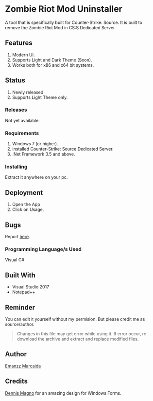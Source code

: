 # Zombie Riot Mod Uninstaller

A tool that is specifically built for Counter-Strike: Source. It is built to remove the Zombie Riot Mod in CS:S Dedicated Server

## Features

1. Modern UI.
2. Supports Light and Dark Theme (Soon).
3. Works both for x86 and x64 bit systems.

## Status

1. Newly released
2. Supports Light Theme only.

### Releases

Not yet available.

### Requirements

1. Windows 7 (or higher).
2. Installed Counter-Strike: Source Dedicated Server.
3. .Net Framework 3.5 and above.

### Installing

Extract it anywhere on your pc.

## Deployment

1. Open the App
2. Click on Usage.

## Bugs

Report [here](https://github.com/EmanDev/Counter-Strike--Source-Server-Launcher/issues).

### Programming Language/s Used

Visual C#

## Built With

* Visual Studio 2017
* Notepad++

## Reminder

You can edit it yourself without my permision. But please credit me as source/author.

> Changes in this file may get error while using it. If error occur, re-download the archive and extract and replace modified files.

## Author
[Emanzz Marcaida](https://github.com/EmanDev)

## Credits

[Dennis Magno](https://github.com/dennismagno) for an amazing design for Windows Forms.
